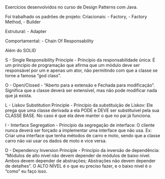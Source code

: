 Exercícios desenvolvidos no curso de Design Patterns com Java.

Foi trabalhado os padrões de projeto: 
  Criacionais: 
      - Factory,
      - Factory Method, 
      - Builder

  Estrutural: 
      - Adapter

  Comportamental:
      - Chain Of Responsability

Além do SOLID

S - Single Responsibility Principle - Princípio da responsabilidade única: É um princípio de programação que afirma que um módulo deve ser responsável por um e apenas um ator, não permitindo com que a classe se torne a famosa “god class”.

O - Open/Closed  - “Aberto para a extensão e Fechada para modificação”. Significa que a classe deverá ser extensível, mas não pode modificar nada que já exista.

L - Liskov Substitution Principle - Princípio da substituição de Liskov: Ele prega que uma classe derivada a ela PODE e DEVE ser substituível pela sua CLASSE BASE. No caso é que ela deve manter o que no pai já funciona.

I - Interface Segregation - Princípio da segregação de interface: O cliente nunca deverá ser forçado a implementar uma interface que não usa. Ex: Criar uma interface que tenha métodos de carro e moto, sendo que a classe carro não vai usar os dados de moto e vice versa.

D - Dependency Inversion Principle - Princípio da inversão de dependência: “Módulos de alto nível não devem depender de módulos de baixo nível. Ambos devem depender de abstrações; Abstrações não devem depender de detalhes”.  O ALTO NÍVEL é o que eu preciso fazer, e o baixo nível é o “como” eu faço isso.


